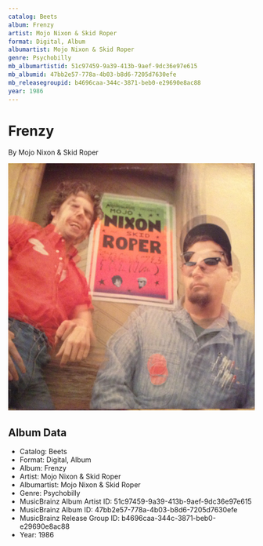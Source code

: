 ```yaml
---
catalog: Beets
album: Frenzy
artist: Mojo Nixon & Skid Roper
format: Digital, Album
albumartist: Mojo Nixon & Skid Roper
genre: Psychobilly
mb_albumartistid: 51c97459-9a39-413b-9aef-9dc36e97e615
mb_albumid: 47bb2e57-778a-4b03-b8d6-7205d7630efe
mb_releasegroupid: b4696caa-344c-3871-beb0-e29690e8ac88
year: 1986
---
```


# Frenzy

By Mojo Nixon & Skid Roper

![](../../assets/beetscovers/Mojo_Nixon_and_Skid_Roper-Frenzy.jpg)

## Album Data

- Catalog: Beets
- Format: Digital, Album
- Album: Frenzy
- Artist: Mojo Nixon & Skid Roper
- Albumartist: Mojo Nixon & Skid Roper
- Genre: Psychobilly
- MusicBrainz Album Artist ID: 51c97459-9a39-413b-9aef-9dc36e97e615
- MusicBrainz Album ID: 47bb2e57-778a-4b03-b8d6-7205d7630efe
- MusicBrainz Release Group ID: b4696caa-344c-3871-beb0-e29690e8ac88
- Year: 1986

